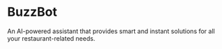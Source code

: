 # BuzzBot
An AI-powered assistant that provides smart and instant solutions for all your restaurant-related needs.
